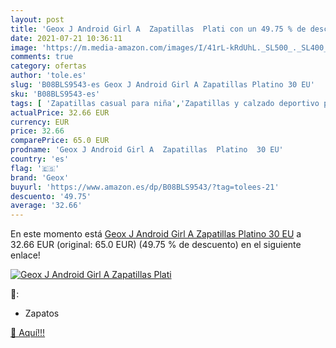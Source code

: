 ```yaml
---
layout: post
title: 'Geox J Android Girl A  Zapatillas  Plati con un 49.75 % de descuento'
date: 2021-07-21 10:36:11
image: 'https://m.media-amazon.com/images/I/41rL-kRdUhL._SL500_._SL400_.jpg'
comments: true
category: ofertas
author: 'tole.es'
slug: 'B08BLS9543-es Geox J Android Girl A Zapatillas Platino 30 EU'
sku: 'B08BLS9543-es'
tags: [ 'Zapatillas casual para niña','Zapatillas y calzado deportivo para niña','Zapatos','Zapatos para niñas pequeñas','Zapatos y complementos','android','geox', ]
actualPrice: 32.66 EUR
currency: EUR
price: 32.66
comparePrice: 65.0 EUR
prodname: 'Geox J Android Girl A  Zapatillas  Platino  30 EU'
country: 'es'
flag: '🇪🇸'
brand: 'Geox'
buyurl: 'https://www.amazon.es/dp/B08BLS9543/?tag=tolees-21'
descuento: '49.75'
average: '32.66'
---
```


En este momento está [Geox J Android Girl A  Zapatillas  Platino  30 EU](https://www.amazon.es/dp/B08BLS9543/?tag=tolees-21) a 32.66 EUR (original: 65.0 EUR) (49.75 %  de descuento) en el siguiente enlace!

[![Geox J Android Girl A  Zapatillas  Plati](https://m.media-amazon.com/images/I/41rL-kRdUhL._SL500_._SL400_.jpg)](https://www.amazon.es/dp/B08BLS9543/?tag=tolees-21)

🔎:

- Zapatos

[🛒 Aquí!!!](https://www.amazon.es/dp/B08BLS9543/?tag=tolees-21)
